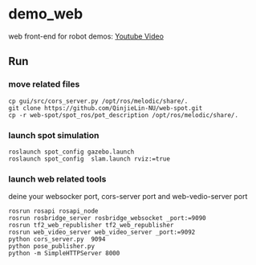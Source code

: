 # demo_web
web front-end for robot demos: [Youtube Video](https://www.youtube.com/watch?v=ltS5nVfyOWA)

## Run

### move related files

```
cp gui/src/cors_server.py /opt/ros/melodic/share/.
git clone https://github.com/QinjieLin-NU/web-spot.git
cp -r web-spot/spot_ros/pot_description /opt/ros/melodic/share/.
```

### launch spot simulation

```
roslaunch spot_config gazebo.launch
roslaunch spot_config  slam.launch rviz:=true
```

### launch web related tools

deine your websocker port, cors-server port and web-vedio-server port  
```
rosrun rosapi rosapi_node
rosrun rosbridge_server rosbridge_websocket _port:=9090
rosrun tf2_web_republisher tf2_web_republisher
rosrun web_video_server web_video_server _port:=9092
python cors_server.py  9094
python pose_publisher.py 
python -m SimpleHTTPServer 8000
```


